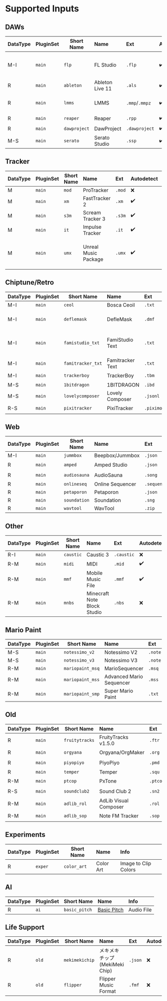 
# Supported Inputs
## DAWs
| DataType | PluginSet | Short Name | Name | Ext | Autodetect | Info |
| --- | --- | --- | :--- | :--- | :--- | :--- |
| M-I | ```main``` | ```flp``` | FL Studio | ```.flp``` | ✔️ | FL 20+ or higher |
| R | ```main``` | ```ableton``` | Ableton Live 11 | ```.als``` | ✔️ | 11 only |
| R | ```main``` | ```lmms``` | LMMS | ```.mmp```/```.mmpz``` | ✔️ | Stable and Alpha |
| R | ```main``` | ```reaper``` | Reaper | ```.rpp``` | ✔️ | |
| R | ```main``` | ```dawproject``` | DawProject | ```.dawproject``` | ✔️ | |
| M-S | ```main``` | ```serato``` | Serato Studio | ```.ssp``` | ✔️ | |

## Tracker
| DataType | PluginSet | Short Name | Name | Ext | Autodetect | Info | 
| --- | --- | --- | :--- | :--- | :--- | :--- |
| M | ```main``` | ```mod``` | ProTracker | ```.mod``` | ❌ | |
| M | ```main``` | ```xm``` | FastTracker 2 | ```.xm``` | ✔️ | |
| M | ```main``` | ```s3m``` | Scream Tracker 3 | ```.s3m``` | ✔️ | |
| M | ```main``` | ```it``` | Impulse Tracker | ```.it``` | ✔️ | |
| M | ```main``` | ```umx``` | Unreal Music Package | ```.umx``` | ✔️ | Only if it contains ``mod``, ``xm``, ``s3m``, or ``it``|

## Chiptune/Retro
| DataType | PluginSet | Short Name | Name | Ext | Autodetect | Info | 
| --- | --- | --- | :--- | :--- | :--- | :--- |
| M-I | ```main``` | ```ceol``` | Bosca Ceoil | ```.txt``` | ❌ | |
| M-I | ```main``` | ```deflemask``` | DefleMask | ```.dmf``` | ✔️ | DMF Legacy only|
| M-I | ```main``` | ```famistudio_txt``` | FamiStudio Text | ```.txt``` | ❌ | Some Arps is converted to Chords |
| M-I | ```main``` | ```famitracker_txt``` | Famitracker Text | ```.txt``` | ❌ | |
| M-I | ```main``` | ```trackerboy``` | TrackerBoy | ```.tbm``` | ✔️ | |
| M-S | ```main``` | ```1bitdragon``` | 1BITDRAGON | ```.ibd``` | ❌ | |
| M-S | ```main``` | ```lovelycomposer``` | Lovely Composer | ```.jsonl``` | ❌ | |
| R-S | ```main``` | ```pixitracker``` | PixiTracker | ```.piximod``` | ✔️ | |

## Web
| DataType | PluginSet | Short Name | Name | Ext | Autodetect | Info | 
| --- | --- | --- | :--- | :--- | :--- | :--- |
| M-I | ```main``` | ```jummbox``` | Beepbox/Jummbox | ```.json``` | ❌ | |
| R | ```main``` | ```amped``` | Amped Studio | ```.json``` | ✔️ | |
| R | ```main``` | ```audiosauna``` | AudioSauna | ```.song``` | ✔️ | |
| R | ```main``` | ```onlineseq``` | Online Sequencer | ```.sequence``` | ❌ | |
| R | ```main``` | ```petaporon``` | Petaporon | ```.json``` | ❌ | |
| R | ```main``` | ```soundation``` | Soundation | ```.sng``` | ❌ | |
| R | ```main``` | ```wavtool``` | WavTool | ```.zip``` | ❌ | |

## Other
| DataType | PluginSet | Short Name | Name | Ext | Autodetect | Info | 
| --- | --- | --- | :--- | :--- | :--- | :--- |
| R-I | ```main``` | ```caustic``` | Caustic 3 | ```.caustic``` | ❌ | 
| R-M | ```main``` | ```midi``` | MIDI | ```.mid``` | ✔️ | 
| R-M | ```main``` | ```mmf``` | Mobile Music File | ```.mmf``` | ✔️ | 
| R-M | ```main``` | ```mnbs``` | Minecraft Note Block Studio | ```.nbs``` | ❌ | 

## Mario Paint
| DataType | PluginSet | Short Name | Name | Ext | Autodetect | Info | 
| --- | --- | --- | :--- | :--- | :--- | :--- |
| M-S | ```main``` | ```notessimo_v2``` | Notessimo V2 | ```.note``` | ❌ | |
| M-S | ```main``` | ```notessimo_v3``` | Notessimo V3 | ```.note``` | ❌ | |
| R-M | ```main``` | ```mariopaint_msq``` | MarioSequencer | ```.msq``` | ❌ | |
| R-M | ```main``` | ```mariopaint_mss``` | Advanced Mario Sequencer | ```.mss``` | ✔️ | |
| R-M | ```main``` | ```mariopaint_smp``` | Super Mario Paint | ```.txt``` | ❌ | |

## Old
| DataType | PluginSet | Short Name | Name | Ext | Autodetect | Info | 
| --- | --- | --- | :--- | :--- | :--- | :--- |
| R | ```main``` | ```fruitytracks``` | FruityTracks v1.5.0 | ```.ftr``` | ✔️ | |
| R | ```main``` | ```orgyana``` | Orgyana/OrgMaker | ```.org``` | ✔️ | |
| R | ```main``` | ```piyopiyo``` | PiyoPiyo | ```.pmd``` | ✔️ | |
| R | ```main``` | ```temper``` | Temper | ```.squ``` | ❌ | |
| R-M | ```main``` | ```ptcop``` | PxTone | ```.ptcop``` | ✔️ | |
| R-S | ```main``` | ```soundclub2``` | Sound Club 2 | ```.sn2``` | ✔️ | |
| R-M | ```main``` | ```adlib_rol``` | AdLib Visual Composer | ```.rol``` | ✔️ | 
| R-M | ```main``` | ```adlib_sop``` | Note FM Tracker | ```.sop``` | ✔️ | 

## Experiments
| DataType | PluginSet | Short Name | Name | Info |
| --- | --- | --- | :--- | :--- |
| R | ```exper``` | ```color_art``` | Color Art | Image to Clip Colors

## AI
| DataType | PluginSet | Short Name | Name | Info |
| --- | --- | --- | :--- | :--- |
| R | ```ai``` | ```basic_pitch``` | [Basic Pitch](https://github.com/spotify/basic-pitch) | Audio File | audio-to-MIDI converter with pitch bend detection

## Life Support
| DataType | PluginSet | Short Name | Name | Ext | Autodetect | Info |
| --- | --- | --- | :--- | :--- | :--- | :--- |
| R | ```old``` | ```mekimekichip``` | メキメキチップ (MekiMeki Chip) | ```.json``` | ❌ | no mekimeki BOY |
| R | ```old``` | ```flipper``` | Flipper Music Format | ```.fmf``` | ❌ | timing is wrong |